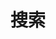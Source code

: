 ---
title: "搜索"
slug: "search"
layout: "search"
outputs:
    - html
    - json
menu:
    main:
        weight: -70
        params: 
            icon: search
---